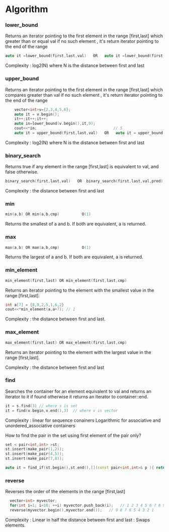 # Algorithm

### lower_bound

Returns an iterator pointing to the first element in the range [first,last] which greater than or equal val
if no such element , it's return iterator pointing to the end of the range
```cpp
auto it =lower_bound(first,last,val)   OR   auto it =lower_bound(first,last,val,pred)
```
Complexity : log2(N) where N is the distance between first and last

### upper_bound 

Returns an iterator pointing to the first element in the range [first,last] which compares greater than val
if no such element , it's return iterator pointing to the end of the range

```cpp
    vector<int>v={2,3,4,5,6};
    auto it = v.begin();
    it++;it++;it++;
    auto in=lower_bound(v.begin(),it,9);
    cout<<*in;                                  // 5
    auto it = upper_bound(first,last,val)   OR   auto it = upper_bound(first,last,val,pred)
```

Complexity : log2(N) where N is the distance between first and last

### binary_search 

Returns true if any element in the range [first,last] is equivalent to val, and false otherwise.
```cpp
binary_search(first,last,val)   OR  binary_search(first,last,val,pred)
```
Complexity :  the distance between first and last

### min 
```cpp
min(a,b) OR min(a,b,cmp)          O(1)
```
Returns the smallest of a and b. If both are equivalent, a is returned.

### max
```cpp
max(a,b) OR max(a,b,cmp)          O(1)
```
Returns the largest of a and b. If both are equivalent, a is returned.

### min_element 
```cpp
min_element(first,last) OR min_element(first,last,cmp)
```
Returns an iterator pointing to the element with the smallest value in the range [first,last].
```cpp
int a[7] = {8,9,2,5,1,6,2}
cout<<*min_element(a,a+7); // 1
```
Complexity :  the distance between first and last.

### max_element 
```cpp
max_element(first,last) OR max_element(first,last,cmp)
```
Returns an iterator pointing to the element with the largest value in the range [first,last].

Complexity :  the distance between first and last


### find 

Searches the container for an element equivalent to val and returns an iterator to it if found
otherwise it returns an iterator to container::end.

```cpp
it = s.find(3) // where s is set
it = find(v.begin,v.end(),3)  // where v is vector
```
Complexity : linear for sequence conainers
Logarithmic for associative and unordered_associative containers 

How to find the pair in the set using first element of the pair only?
```cpp
set < pair<int,int> >st;
st.insert(make_pair(1,2));
st.insert(make_pair(4,5));
st.insert(make_pair(7,8));

auto it = find_if(st.begin(),st.end(),[](const pair<int,int>& p ){ return p.first == 1;});
```

### reverse 

Reverses the order of the elements in the range [first,last]
```cpp
  vector<int> myvector;
  for(int i=1; i<10; ++i) myvector.push_back(i);   // 1 2 3 4 5 6 7 8 9
  reverse(myvector.begin(),myvector.end());   // 9 8 7 6 5 4 3 2 1
```
Complexity : Linear in half the distance between first and last : Swaps elements.
